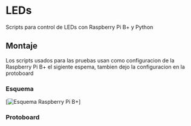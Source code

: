 # LEDs
Scripts para control de LEDs con Raspberry Pi B+ y Python

## Montaje
Los scripts usados para las pruebas usan como configuracion de la Raspberry Pi B+  el sigiente espema, tambien dejo la configuracion en la protoboard 

### Esquema 
 [![Esquema Raspberry Pi B+ ]( ://github.com/ibrito/RaspberryPi/blob/master/LEDs/rpi_B_LEDs_esquema.png  "Esquema rspberry Pi b+ ")]

### Protoboard




